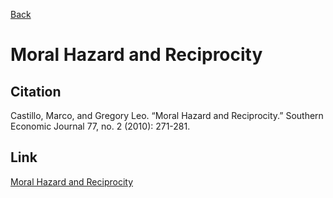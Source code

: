 [Back](../index.html) 
 
# Moral Hazard and Reciprocity

## Citation 

Castillo, Marco, and Gregory Leo. “Moral Hazard and Reciprocity.” Southern Economic Journal 77, no. 2 (2010): 271-281.


## Link 

[Moral Hazard and Reciprocity](<https://onlinelibrary.wiley.com/doi/pdf/10.4284/sej.2010.77.2.271>)
